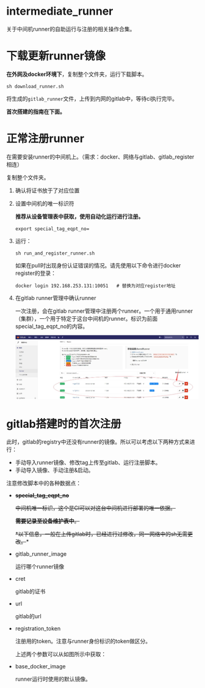 # intermediate_runner

关于中间机runner的自助运行与注册的相关操作合集。

# 下载更新runner镜像

**在外网及docker环境下**，复制整个文件夹，运行下载脚本。

```
sh download_runner.sh
```

将生成的`gitlab_runner`文件，上传到内网的gitlab中，等待ci执行完毕。



**首次搭建的指南在下面。**

# 正常注册runner

在需要安装runner的中间机上。（需求：docker、网络与gitlab、gitlab_register相连）

复制整个文件夹。

1. 确认将证书放于了对应位置

2. 设置中间机的唯一标识符

   **推荐从设备管理表中获取，使用自动化运行进行注册。**

   ```
   export special_tag_eqpt_no=
   ```

3. 运行：

   ```
   sh run_and_register_runner.sh
   ```

   如果在pull时出现身份认证错误的情况。请先使用以下命令进行docker register的登录：

   ```
   docker login 192.168.253.131:10051	# 替换为对应register地址
   ```

4. 在gitlab runner管理中确认runner

   一次注册，会在gitlab runner管理中注册两个runner。一个用于通用runner（集群），一个用于特定于这台中间机的runner。标识为前面special_tag_eqpt_no的内容。

   ![](jpg/2.jpg)

   

# gitlab搭建时的首次注册

此时，gitlab的registry中还没有runner的镜像。所以可以考虑以下两种方式来进行：

- 手动导入runner镜像、修改tag上传至gitlab、运行注册脚本。
- 手动导入镜像、手动注册&启动。

注意修改脚本中的各种数据点：

- ~~**special_tag_eqpt_no**~~

  ~~中间机唯一标识，这个是CI可以对这台中间机进行部署的唯一依据。~~

  ~~**需要记录至设备维护表中**。~~

  ~~*以下信息，一般在上传gitlab时，已经进行过修改，同一网络中的sh无需更改。~~*

- gitlab_runner_image 

  运行哪个runner镜像

- cret

  gitlab的证书

- url

  gitlab的url

- registration_token 

  注册用的token。注意与runner身份标识的token做区分。

  上述两个参数可以从如图所示中获取：

- base_docker_image

  runner运行时使用的默认镜像。

